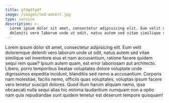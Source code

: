 ```yaml
---
title: gfdgdfgdf
image: /images/led-advert.jpg
type: service
description: >-
  Lorem ipsum dolor sit amet, consectetur adipisicing elit. Eum velit doloremque
  deleniti vero laborum unde ut odit, natus autem sed vitae similique vel
---
```

Lorem ipsum dolor sit amet, consectetur adipisicing elit. Eum velit doloremque deleniti vero laborum unde ut odit, natus autem sed vitae similique vel inventore eius et nam accusantium, ratione facere quidem sequi rem quae? Ipsum autem quam, est error laboriosam aut architecto. Libero, porro temporibus beatae voluptates dolore voluptate unde dignissimos expedita incidunt, blanditiis sed nemo a accusantium. Corporis nam molestiae, facilis nemo, officiis quas voluptates, voluptas ipsum facere vero tenetur suscipit dolores. Quod illum harum aliquam nemo, ipsa obcaecati nulla sequi alias hic minima laudantium numquam non a optio nam quis repudiandae sunt quidem tenetur est deserunt tempore quisquam!
